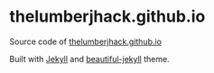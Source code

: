 # thelumberjhack.github.io

Source code of [thelumberjhack.github.io](https://thelumberjhack.github.io)


Built with [Jekyll](https://jekyllrb.com) and [beautiful-jekyll](https://beautifuljekyll.com/) theme.
